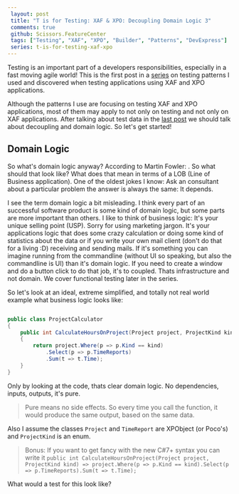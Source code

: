 ```yaml
---
 layout: post 
 title: "T is for Testing: XAF & XPO: Decoupling Domain Logic 3"
 comments: true
 github: Scissors.FeatureCenter
 tags: ["Testing", "XAF", "XPO", "Builder", "Patterns", "DevExpress"]
 series: t-is-for-testing-xaf-xpo
---
```


Testing is an important part of a developers responsibilities, especially in a fast moving agile world!
This is the first post in a [series](/series/{{page.series}}) on testing patterns I used and discovered when testing applications using XAF and XPO applications.

Although the patterns I use are focusing on testing XAF and XPO applications, most of them may apply to not only on testing and not only on XAF applications.
After talking about test data in the [last post](/2019/05/26/t-is-for-testing-xaf-xpo-test-data-2.html) we should talk about decoupling and domain logic. So let's get started!

## Domain Logic

So what's domain logic anyway? According to Martin Fowler: . So what should that look like? What does that mean in terms of a LOB (Line of Business application). One of the oldest jokes I know: Ask an consultant about a particular problem the answer is always the same: It depends.

I see the term domain logic a bit misleading. I think every part of an successful software product is some kind of domain logic, but some parts are more important than others. I like to think of business logic: It's your unique selling point (USP). Sorry for using marketing jargon. It's your applications logic that does some crazy calculation or doing some kind of statistics about the data or if you write your own mail client (don't do that for a living :D) receiving and sending mails. If it's something you can imagine running from the commandline (without UI so speaking, but also the commandline is UI) than it's domain logic. If you need to create a window and do a button click to do that job, it's to coupled. Thats infrastructure and not domain. We cover functional testing later in the series.

So let's look at an ideal, extreme simplified, and totally not real world example what business logic looks like:

```cs

public class ProjectCalculator
{
    public int CalculateHoursOnProject(Project project, ProjectKind kind)
    {
        return project.Where(p => p.Kind == kind)
            .Select(p => p.TimeReports)
            .Sum(t => t.Time);
    }
} 

```

Only by looking at the code, thats clear domain logic. No dependencies, inputs, outputs, it's pure.
> Pure means no side effects. So every time you call the function, it would produce the same output, based on the same data.

Also I assume the classes `Project` and `TimeReport` are XPObject (or Poco's) and `ProjectKind` is an enum.

> Bonus: If you want to get fancy with the new C#7+ syntax you can write it `public int CalculateHoursOnProject(Project project, ProjectKind kind) => project.Where(p => p.Kind == kind).Select(p => p.TimeReports).Sum(t => t.Time);`

What would a test for this look like?

```cs

```
